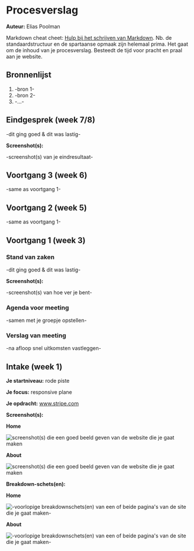 # Procesverslag
**Auteur:** Elias Poolman

Markdown cheat cheet: [Hulp bij het schrijven van Markdown](https://github.com/adam-p/markdown-here/wiki/Markdown-Cheatsheet). Nb. de standaardstructuur en de spartaanse opmaak zijn helemaal prima. Het gaat om de inhoud van je procesverslag. Besteedt de tijd voor pracht en praal aan je website.



## Bronnenlijst
1. -bron 1-
2. -bron 2-
3. -...-



## Eindgesprek (week 7/8)

-dit ging goed & dit was lastig-

**Screenshot(s):**

-screenshot(s) van je eindresultaat-



## Voortgang 3 (week 6)

-same as voortgang 1-



## Voortgang 2 (week 5)

-same as voortgang 1-



## Voortgang 1 (week 3)

### Stand van zaken

-dit ging goed & dit was lastig-

**Screenshot(s):**

-screenshot(s) van hoe ver je bent-

### Agenda voor meeting

-samen met je groepje opstellen-

### Verslag van meeting

-na afloop snel uitkomsten vastleggen-



## Intake (week 1)

**Je startniveau:** rode piste

**Je focus:** responsive plane

**Je opdracht:** www.stripe.com

**Screenshot(s):**

**Home**

![screenshot(s) die een goed beeld geven van de website die je gaat maken](images/screenshot-stripe.png)

**About**

![screenshot(s) die een goed beeld geven van de website die je gaat maken](images/screenshot-stripe-about.png)

**Breakdown-schets(en):**

**Home**

![-voorlopige breakdownschets(en) van een of beide pagina's van de site die je gaat maken-](images/breakdown-home.png)

**About**

![-voorlopige breakdownschets(en) van een of beide pagina's van de site die je gaat maken-](images/breakdown-about.png)
